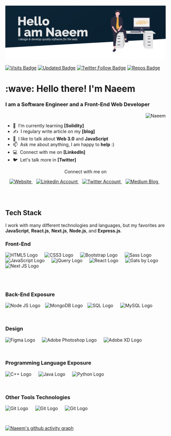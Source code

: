 ![](images/banner.png)


[![Visits Badge](https://badges.pufler.dev/visits/mkn1920/mkn1920?color=F9A826&style=for-the-badge)](https://github.com/mkn1920)
[![Updated Badge](https://badges.pufler.dev/updated/mkn1920/Mohammad-Naeem-Naseri?color=F9A826&style=for-the-badge)](https://badges.pufler.dev)
[![Twitter Follow Badge](https://img.shields.io/twitter/follow/naeem_naseri?color=F9A826&logo=twitter&style=for-the-badge)](https://twitter.com/naeem_naseri)
[![Repos Badge](https://badges.pufler.dev/repos/mkn1920?color=F9A826&style=for-the-badge)](https://badges.pufler.dev)


 <h1 align="left" id="suhailkakar-title">:wave: Hello there! I'm Naeem </h1>
 <h3>I am a <strong>Software Engineer</strong> and a <strong>Front-End Web Developer</strong></h3>

<a href="#suhailkakar-title">
  <img src="https://github-readme-stats.vercel.app/api?username=mkn1920&show_icons=true&theme=react&count_private=true&include_all_commits=true" alt="Naeem" align="right" />
</a>

<br/>

- :seedling: &nbsp;I’m currently learning **[Solidity]**
- :writing_hand: &nbsp;I regulary write article on my **[blog]**
- :speech_balloon: &nbsp;I like to talk about **Web 3.0** and **JavaScript**
- :mailbox: &nbsp;Ask me about anything, I am happy to **help** :)
- :computer: &nbsp;Connect with me on **[LinkedIn]**
- :bird: &nbsp;Let's talk more in **[Twitter]**


<p align="center">Connect with me on </p>

<p align="center">
  <a href="https://portofoliomain85611.gatsbyjs.io/">
    <img src="https://upload.wikimedia.org/wikipedia/commons/thumb/c/c4/Globe_icon.svg/2048px-Globe_icon.svg.png" title="Website" alt="Website" width="36" />
  </a> &ensp;
  <a href="https://linkedin.com/in/mohammad-naeem-naseri-a64184206">
    <img src="https://cdn.worldvectorlogo.com/logos/linkedin-icon-2.svg" title="LinkedIn" alt="Linkedin Account" width="36" />
  </a> &ensp;
  <a href="https://twitter.com/naeem_naseri">
    <img src="https://cdn.worldvectorlogo.com/logos/twitter-3.svg" title="Twitter" alt="Twitter Account" width="38" />
  </a> &ensp;
  <a href="	https://medium.com/@mkn1920">
    <img src="https://cdn.worldvectorlogo.com/logos/monogram-medium.svg" title="Medium" alt="Medium Blog" width="36" />
  </a> &ensp;

</p><br /><br/>

## Tech Stack

I work with many different technologies and languages, but my favorites are **JavaScript**, **React.js**, **Next.js**, **Node.js**, and **Express.js**.
### Front-End

<p>
  <img src="https://cdn.worldvectorlogo.com/logos/html-1.svg" title="HTML5" alt="HTML5 Logo" width="55" /> &emsp;
  <img src="https://cdn.worldvectorlogo.com/logos/css-3.svg" title="CSS3" alt="CSS3 Logo" width="55" /> &emsp;
  <img src="https://cdn.worldvectorlogo.com/logos/bootstrap-5-1.svg" title="Bootstrap" alt="Bootstrap Logo" width="75" /> &emsp;
  <img src="https://cdn.worldvectorlogo.com/logos/sass-1.svg" title="Sass" alt="Sass Logo" width="70" /> &emsp;
  <img src="https://cdn.worldvectorlogo.com/logos/logo-javascript.svg" title="JavaScript" alt="JavaScript Logo" width="60" /> &emsp;
  <img src="https://cdn.worldvectorlogo.com/logos/jquery-4.svg" title="jQuery" alt="jQuery Logo" width="60" /> &emsp;
  <img src="https://cdn.worldvectorlogo.com/logos/react-2.svg" title="React JS" alt="React Logo" width="60" /> &emsp;
  <img src="https://cdn.worldvectorlogo.com/logos/gatsby.svg" title="Gatsby" alt="Gats by Logo" width="60" /> &emsp;
  <img src="https://cdn.worldvectorlogo.com/logos/next-js.svg" title="Next JS" alt="Next JS Logo" width="60"/> &emsp;
</p><br /><br/>

### Back-End Exposure

<p>
  <img src="https://cdn.worldvectorlogo.com/logos/nodejs-1.svg" title="Node JS" alt="Node JS Logo" width="96"/> &ensp;
  <img src="https://cdn.worldvectorlogo.com/logos/mongodb-icon-1.svg" title="MongoDB" alt="MongoDB Logo" width="64"/> &ensp;
  <img src="https://st3.depositphotos.com/20524830/34592/v/600/depositphotos_345920402-stock-illustration-sql-database-icon-logo-design.jpg" title="SQL" alt="SQL Logo" width="70"/> &emsp;
  <img src="https://cdn.worldvectorlogo.com/logos/mysql-6.svg" title="MySQL" alt="MySQL Logo" width="56"/> &emsp;
</p><br />

### Design

<p>
  <img src="https://cdn.worldvectorlogo.com/logos/figma-1.svg" title="Figma" alt="Figma Logo" width="34"/> &emsp;
  <img src="https://cdn.worldvectorlogo.com/logos/adobe-photoshop-2.svg" title="Adobe Photoshop" alt="Adobe Photoshop Logo" width="55"/> &emsp;
  <img src="https://cdn.worldvectorlogo.com/logos/adobe-xd-1.svg" title="Adobe XD" alt="Adobe XD Logo" width="55"/> &emsp;
</p> <br />


### Programming Language Exposure

<p>
  <img src="https://cdn.worldvectorlogo.com/logos/c.svg" title="C++" alt="C++ Logo" width="50"/> &emsp;
  <img src="https://cdn.worldvectorlogo.com/logos/java-14.svg" title="Java" alt="Java Logo" width="50"/> &emsp;
  <img src="https://cdn.worldvectorlogo.com/logos/python-5.svg" title="Python" alt="Python Logo" width="50"/> &emsp;
</p> <br />


### Other Tools Technologies

<p>
  <img src="https://cdn.worldvectorlogo.com/logos/git-icon.svg" title="Git" alt="Git Logo" width="50"/> &emsp;
  <img src="https://cdn.worldvectorlogo.com/logos/json.svg" title="Git" alt="Git Logo" width="50"/> &emsp;
  <img src="https://cdn.worldvectorlogo.com/logos/visual-studio-code-1.svg" title="Git" alt="Git Logo" width="50"/> &emsp;
</p><br/>

[![Naeem's github activity graph](https://activity-graph.herokuapp.com/graph?username=mkn1920&theme=react-dark)](https://github.com/suhailkakar)


